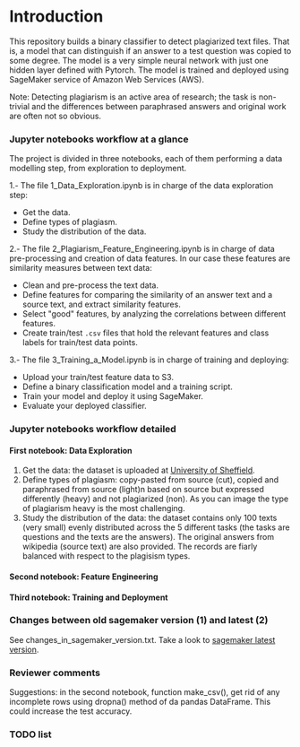 # Introduction

This repository builds a binary classifier to detect plagiarized text files. That is, a model that can distinguish if an answer to a test question was copied to some degree. The model is a very simple neural network with just one hidden layer defined with Pytorch. The model is trained and deployed using SageMaker service of Amazon Web Services (AWS).  

Note: Detecting plagiarism is an active area of research; the task is non-trivial and the differences between paraphrased answers and original work are often not so obvious.


### Jupyter notebooks workflow at a glance

The project is divided in three notebooks, each of them performing a data modelling step, from exploration to deployment.

1.- The file 1\_Data\_Exploration.ipynb is in charge of the data exploration step:   

- Get the data.
- Define types of plagiasm.
- Study the distribution of the data.

2.- The file 2\_Plagiarism\_Feature\_Engineering.ipynb is in charge of data pre-processing and creation of data features. In our case these features are similarity measures between text data:


* Clean and pre-process the text data.
* Define features for comparing the similarity of an answer text and a source text, and extract similarity features.
* Select "good" features, by analyzing the correlations between different features.
* Create train/test `.csv` files that hold the relevant features and class labels for train/test data points.

3.- The file 3\_Training\_a\_Model.ipynb is in charge of training and deploying:

* Upload your train/test feature data to S3.
* Define a binary classification model and a training script.
* Train your model and deploy it using SageMaker.
* Evaluate your deployed classifier.

### Jupyter notebooks workflow detailed
#### First notebook: Data Exploration


1. Get the data: the dataset is uploaded at [University of Sheffield](https://ir.shef.ac.uk/cloughie/resources/plagiarism_corpus.html "University of Sheffield").
2. Define types of plagiasm: copy-pasted from source (cut), copied and paraphrased from source (light)n based on source but expressed differently (heavy) and not plagiarized (non). As you can image the type of plagiarism heavy is the most challenging.  
3. Study the distribution of the data: the dataset contains only 100 texts (very small) evenly distributed across the 5 different tasks (the tasks are questions and the texts are the answers). The original answers from wikipedia (source text) are also provided. The records are fiarly balanced with respect to the plagisism types.


#### Second notebook: Feature Engineering




#### Third notebook: Training and Deployment



### Changes between old sagemaker version (1) and latest (2)

See changes\_in\_sagemaker\_version.txt. Take a look to [sagemaker latest version](https://sagemaker.readthedocs.io/en/stable/v2.html "sagemaker latest version").


### Reviewer comments

Suggestions: in the second notebook, function make\_csv(), get rid of any incomplete rows using dropna() method of da pandas DataFrame. This could increase  the test accuracy.

### TODO list



